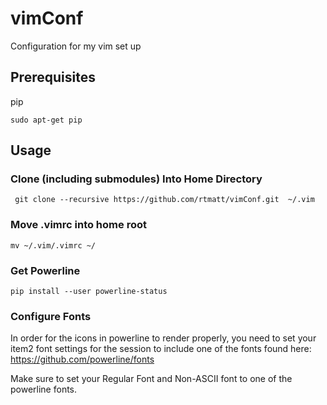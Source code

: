 # vimConf
Configuration for my vim set up
## Prerequisites
pip
```
sudo apt-get pip
```


## Usage
### Clone (including submodules) Into Home Directory
```
 git clone --recursive https://github.com/rtmatt/vimConf.git  ~/.vim
 ```
### Move .vimrc into home root
```
mv ~/.vim/.vimrc ~/
```
### Get Powerline
```
pip install --user powerline-status
```

### Configure Fonts
In order for the icons in powerline to render properly, you need to set your item2 font settings for the session to include one of the fonts found here:
https://github.com/powerline/fonts

Make sure to set your Regular Font and Non-ASCII font to one of the powerline fonts.
